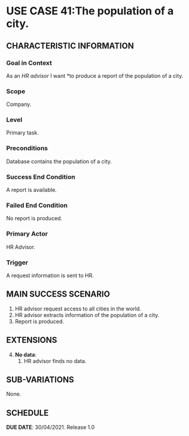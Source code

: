 # USE CASE 41:The population of a city.


## CHARACTERISTIC INFORMATION

### Goal in Context

As an *HR advisor* I want *to produce a report of the population of a city.

### Scope

Company.

### Level

Primary task.

### Preconditions

Database contains the population of a city.

### Success End Condition

A report is available.

### Failed End Condition

No report is produced.

### Primary Actor

HR Advisor.

### Trigger

A request information is sent to HR.

## MAIN SUCCESS SCENARIO

1. HR advisor request access to all cities in the world.
2. HR advisor extracts information of the population of a city.
3. Report is produced.

## EXTENSIONS

4. **No data**:
    1. HR advisor finds no data.

## SUB-VARIATIONS

None.

## SCHEDULE

**DUE DATE**: 30/04/2021.
Release 1.0
